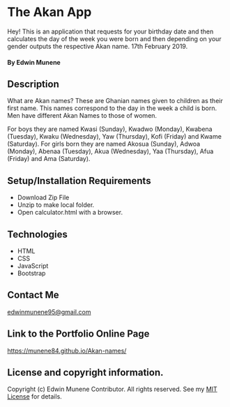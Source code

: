 # The Akan App
Hey! This is an application that requests for your birthday date and then calculates the day of the week you were born and then depending on your gender outputs the respective Akan name. 17th February 2019.
#### By Edwin Munene
## Description
What are Akan names? 
  These are Ghanian names given to children as their first name. This names correspond to the day in the week a child is born. Men have different Akan Names to those of women.
  
  For boys they are named Kwasi (Sunday), Kwadwo (Monday), Kwabena (Tuesday), Kwaku (Wednesday), Yaw (Thursday), Kofi (Friday) and Kwame (Saturday).
  For girls born they are named Akosua (Sunday), Adwoa (Monday), Abenaa (Tuesday), Akua (Wednesday), Yaa (Thursday), Afua (Friday) and Ama (Saturday).

## Setup/Installation Requirements
* Download Zip File
* Unzip to make local folder.
* Open calculator.html with a browser.
## Technologies
* HTML
* CSS
* JavaScript
* Bootstrap
## Contact Me
edwinmunene95@gmail.com
## Link to the Portfolio Online Page
https://munene84.github.io/Akan-names/
## License and copyright information.
Copyright (c) Edwin Munene Contributor. All rights reserved. See my [MIT License](https://github.com/Munene84/Akan-names/blob/master/LICENSE.txt) for details.
